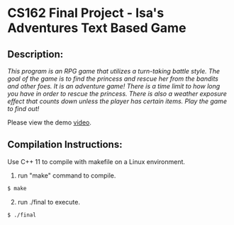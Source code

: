 CS162 Final Project - Isa's Adventures Text Based Game
=======

## Description: 
*This program is an RPG game that utilizes a turn-taking battle style. The goal of the game is to find the princess and rescue her from the bandits and other foes. It is an adventure game! There is a time limit to how long you have in order to rescue the princess. There is also a weather exposure effect that counts down unless the player has certain items. Play the game to find out!*

Please view the demo [video](https://youtu.be/7q6qxSMgim8).

## Compilation Instructions:

Use C++ 11 to compile with makefile on a Linux environment.
1. run "make" command to compile. 
```bash
$ make 
```
2. run ./final to execute.
```bash
$ ./final
```
